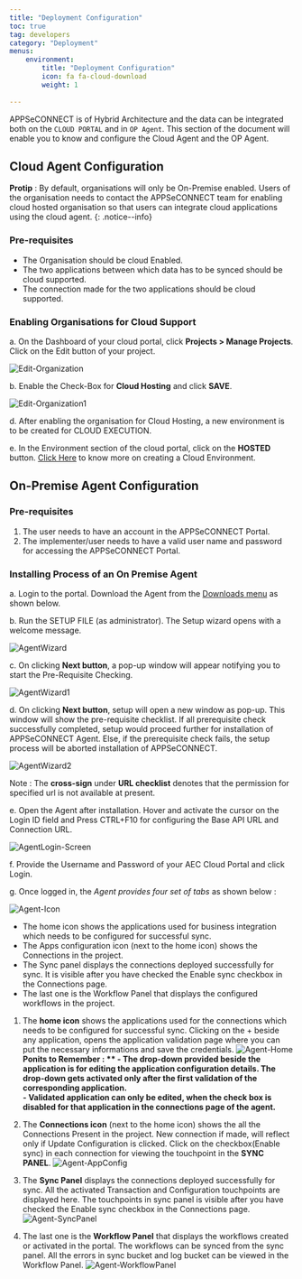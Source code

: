 ```yaml
---
title: "Deployment Configuration"
toc: true
tag: developers
category: "Deployment"
menus: 
    environment:
        title: "Deployment Configuration"
        icon: fa fa-cloud-download
        weight: 1
        
---
```


APPSeCONNECT is of Hybrid Architecture and the data can be integrated both on the `CLOUD PORTAL` 
and in `OP Agent`. This section of the document will enable you to know and configure the Cloud Agent and the OP Agent.

## Cloud Agent Configuration

**Protip** : By default, organisations will only be On-Premise enabled. Users of the organisation needs to 
contact the APPSeCONNECT team for enabling cloud hosted organisation so that users can integrate cloud applications 
using the cloud agent.
{: .notice--info}

### Pre-requisites

* The Organisation should be cloud Enabled.
* The two applications between which data has to be synced should be cloud supported.
* The connection made for the two applications should be cloud supported.

### Enabling Organisations for Cloud Support

a.	On the Dashboard of your cloud portal, click **Projects > Manage Projects**. Click on the Edit button of your project.  

![Edit-Organization](/staticfiles/deployment/media/AgentConfig/EditOrganisation.png)

b.	Enable the Check-Box for **Cloud Hosting** and click **SAVE**.

![Edit-Organization1](/staticfiles/deployment/media/AgentConfig/EditOrganisation1.png)

d.	After enabling the organisation for Cloud Hosting, a new environment is to be created for CLOUD EXECUTION.

e.	In the Environment section of the cloud portal, click on the **HOSTED** button. [Click Here](/deployment/Environment-Management/#create-hosted-environment) to know more on creating a Cloud Environment.   

## On-Premise Agent Configuration 

### Pre-requisites

1.	The user needs to have an account in the APPSeCONNECT Portal.
2.	The implementer/user needs to have a valid user name and password for accessing the APPSeCONNECT Portal.

### Installing Process of an On Premise Agent

a.	Login to the portal. Download the Agent from the [Downloads menu](/accessing%20portal/accessing-portal/#downloads-section) as shown below.

b.	Run the SETUP FILE (as administrator). The Setup wizard opens with a welcome message.

![AgentWizard](/staticfiles/deployment/media/AgentConfig/Agentwizard.png)

c.  On clicking **Next button**, a pop-up window will appear notifying you to start the Pre-Requisite Checking.

![AgentWizard1](/staticfiles/deployment/media/AgentConfig/Agentwizard1.png)

d.  On clicking **Next button**, setup will open a new window as pop-up. This window will show the pre-requisite checklist. 
If all prerequisite check successfully completed, setup would proceed further for installation of APPSeCONNECT Agent. 
Else, if the prerequisite check fails, the setup process will be aborted installation of APPSeCONNECT.    

![AgentWizard2](/staticfiles/deployment/media/AgentConfig/Agentwizard2.png)

Note : The **cross-sign** under **URL checklist** denotes that the permission for specified url is not available at present.

e.	Open the Agent after installation. Hover and activate the cursor on the Login ID field and Press CTRL+F10 for configuring 
    the Base API URL and Connection URL.

![AgentLogin-Screen](/staticfiles/deployment/media/AgentConfig/AgentLoginScreen.png)

f.	Provide the Username and Password of your AEC Cloud Portal and click Login.

g.	Once logged in, the *Agent provides four set of tabs*  as shown below :

![Agent-Icon](/staticfiles/deployment/media/AgentConfig/AgentIcon.png)

* The home icon shows the applications used for business integration which needs to be configured for successful sync.  
* The Apps configuration icon (next to the home icon) shows the Connections in the project.    
* The Sync panel displays the connections deployed successfully for sync. It is visible after you have checked the Enable sync checkbox in the Connections page.   
* The last one is the Workflow Panel that displays the configured workflows in the project.


1. The **home icon** shows the applications used for the connections which needs to be configured for successful sync. 
Clicking on the + beside any application, opens the application validation page where you can put the necessary informations and save the credentials. 
![Agent-Home](/staticfiles/deployment/media/AgentConfig/AgentHome.png)
**Ponits to Remember : **
         - The drop-down provided beside the application is for editing the application configuration details. The drop-down gets activated only after the first validation of the corresponding application.    
         - Validated application can only be edited, when the check box is disabled for that application in the connections page of the agent.**    

2. The **Connections icon** (next to the home icon) shows the all the Connections Present in the project. 
New connection if made, will reflect only if Update Configuration is clicked. Click on the checkbox(Enable sync) in each connection 
for viewing the touchpoint in the **SYNC PANEL**.
![Agent-AppConfig](/staticfiles/deployment/media/AgentConfig/AgentConfiguration.png)

3.	The **Sync Panel**  displays the connections deployed successfully for sync. All the activated Transaction 
    and Configuration touchpoints are displayed here. The touchpoints in sync panel is visible after you 
    have checked the Enable sync checkbox in the Connections page.
![Agent-SyncPanel](/staticfiles/deployment/media/AgentConfig/AgentSyncpanel.png)

4.	 The last one is the **Workflow Panel** that displays the workflows created or activated in the portal. 
     The workflows can be synced from the sync panel. All the errors in sync bucket and log bucket can be 
     viewed in the Workflow Panel.
![Agent-WorkflowPanel](/staticfiles/deployment/media/AgentConfig/AgentWorkpanel.png)
